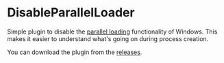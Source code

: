 # DisableParallelLoader

Simple plugin to disable the [parallel loading](https://blogs.blackberry.com/en/2017/10/windows-10-parallel-loading-breakdown) functionality of Windows. This makes it easier to understand what's going on during process creation.

You can download the plugin from the [releases](https://github.com/mrexodia/DisableParallelLoader/releases/latest).

